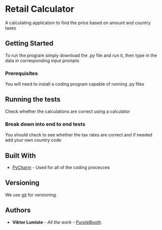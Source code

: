 # Retail Calculator

A calculating application to find the price based on amount and country taxes

## Getting Started

To run the program simply download the .py file and run it, then type in the data in corresponding input prompts

### Prerequisites

You will need to install a coding program capable of running .py files

## Running the tests

Check whether the calculations are correct using a calculator 

### Break down into end to end tests

You should check to see whether the tax rates are correct and if needed add your own country code

## Built With

* [PyCharm](https://www.jetbrains.com/pycharm/) - Used for all of the coding procecces

## Versioning

We use [git](https://git-scm.com/) for versioning. 

## Authors

* **Viktor Lumiste** - *All the  work* - [PurpleBooth](https://github.com/ViktorLumiste)
